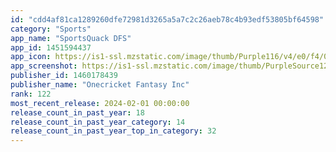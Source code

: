 ```yaml
---
id: "cdd4af81ca1289260dfe72981d3265a5a7c2c26aeb78c4b93edf53805bf64598"
category: "Sports"
app_name: "SportsQuack DFS"
app_id: 1451594437
app_icon: https://is1-ssl.mzstatic.com/image/thumb/Purple116/v4/e0/f4/0b/e0f40bd1-b725-e2a6-6a2f-3abb85b44c2a/AppIcon-1x_U007epad-85-220.png/1024x1024bb.png
app_screenshot: https://is1-ssl.mzstatic.com/image/thumb/PurpleSource126/v4/7f/da/8a/7fda8a80-936f-a60d-c74a-1f916f503006/ce205886-0230-43d4-83a8-6adc1421fcf6_9.png/1284x2778bb.png
publisher_id: 1460178439
publisher_name: "Onecricket Fantasy Inc"
rank: 122
most_recent_release: 2024-02-01 00:00:00
release_count_in_past_year: 18
release_count_in_past_year_category: 14
release_count_in_past_year_top_in_category: 32
---
```


